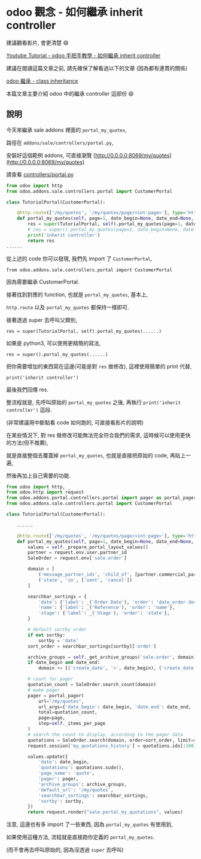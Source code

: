 # odoo 觀念 - 如何繼承 inherit controller

建議觀看影片, 會更清楚 :smile:

[Youtube Tutorial - odoo 手把手教學 - 如何繼承 inherit controller](https://youtu.be/kZG-CKQ2M7A)

建議在閱讀這篇文章之前, 請先確保了解看過以下的文章 (因為都有連貫的關係)

[odoo 繼承 - class inheritance](https://github.com/twtrubiks/odoo-demo-addons-tutorial/tree/master/demo_class_inheritance)

本篇文章主要介紹 odoo 中的繼承 controller 這部份 :smile:

## 說明

今天來繼承 sale addons 裡面的 `portal_my_quotes`,

路徑在 `addons/sale/controllers/portal.py`,

安裝好這個範例 addons, 可直接瀏覽 [http://0.0.0.0:8069/my/quotes](http://0.0.0.0:8069/my/quotes)

請查看 [controllers/portal.py](controllers/portal.py)

```python
from odoo import http
from odoo.addons.sale.controllers.portal import CustomerPortal

class TutorialPortal(CustomerPortal):

    @http.route(['/my/quotes', '/my/quotes/page/<int:page>'], type='http', auth="user", website=True)
    def portal_my_quotes(self, page=1, date_begin=None, date_end=None, sortby=None, **kw):
        res = super(TutorialPortal, self).portal_my_quotes(page=1, date_begin=None, date_end=None, sortby=None, **kw)
        # res = super().portal_my_quotes(page=1, date_begin=None, date_end=None, sortby=None, **kw)
        print('inherit controller')
        return res
......
```

從上述的 code 你可以發現, 我們先 import 了 `CustomerPortal`,

`from odoo.addons.sale.controllers.portal import CustomerPortal`

因為需要繼承 CustomerPortal.

接著找到對應的 function, 也就是 `portal_my_quotes`, 基本上,

`http.route` 以及 `portal_my_quotes` 都保持一樣即可.

接著透過 super 去呼叫父類別,

`res = super(TutorialPortal, self).portal_my_quotes(......)`

如果是 python3, 可以使用更精簡的寫法,

`res = super().portal_my_quotes(......)`

把你需要增加的東西寫在這邊(可能是對 `res` 做修改), 這裡使用簡單的 print 代替,

`print('inherit controller')`

最後我們回傳 res.

整流程就是, 先呼叫原始的 `portal_my_quotes` 之後, 再執行 `print('inherit controller')` 這段.

(非常建議用中斷點看 code 如何跑的, 可直接看影片的說明)

在某些情況下, 對 res 做修改可能無法完全符合我們的需求, 這時候可以使用更快的方法(但不推薦),

就是直接整個去覆蓋掉 `portal_my_quotes`, 也就是直接把原始的 code, 再貼上一遍,

然後再加上自己需要的功能.

```python
from odoo import http, _
from odoo.http import request
from odoo.addons.portal.controllers.portal import pager as portal_pager
from odoo.addons.sale.controllers.portal import CustomerPortal

class TutorialPortal(CustomerPortal):

    ......

    @http.route(['/my/quotes', '/my/quotes/page/<int:page>'], type='http', auth="user", website=True)
    def portal_my_quotes(self, page=1, date_begin=None, date_end=None, sortby=None, **kw):
        values = self._prepare_portal_layout_values()
        partner = request.env.user.partner_id
        SaleOrder = request.env['sale.order']

        domain = [
            ('message_partner_ids', 'child_of', [partner.commercial_partner_id.id]),
            ('state', 'in', ['sent', 'cancel'])
        ]

        searchbar_sortings = {
            'date': {'label': _('Order Date'), 'order': 'date_order desc'},
            'name': {'label': _('Reference'), 'order': 'name'},
            'stage': {'label': _('Stage'), 'order': 'state'},
        }

        # default sortby order
        if not sortby:
            sortby = 'date'
        sort_order = searchbar_sortings[sortby]['order']

        archive_groups = self._get_archive_groups('sale.order', domain)
        if date_begin and date_end:
            domain += [('create_date', '>', date_begin), ('create_date', '<=', date_end)]

        # count for pager
        quotation_count = SaleOrder.search_count(domain)
        # make pager
        pager = portal_pager(
            url="/my/quotes",
            url_args={'date_begin': date_begin, 'date_end': date_end, 'sortby': sortby},
            total=quotation_count,
            page=page,
            step=self._items_per_page
        )
        # search the count to display, according to the pager data
        quotations = SaleOrder.search(domain, order=sort_order, limit=self._items_per_page, offset=pager['offset'])
        request.session['my_quotations_history'] = quotations.ids[:100]

        values.update({
            'date': date_begin,
            'quotations': quotations.sudo(),
            'page_name': 'quote',
            'pager': pager,
            'archive_groups': archive_groups,
            'default_url': '/my/quotes',
            'searchbar_sortings': searchbar_sortings,
            'sortby': sortby,
        })
        return request.render("sale.portal_my_quotations", values)
```

注意, 這邊也有多 import 了一些東西, 因為 `portal_my_quotes` 有使用到,

如果使用這種方法, 流程就是直接跑你定義的 `portal_my_quotes`.

(而不會再去呼叫原始的, 因為沒透過 `super` 去呼叫)
